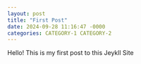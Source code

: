 ```yaml
---
layout: post
title: "First Post"
date: 2024-09-28 11:16:47 -0000
categories: CATEGORY-1 CATEGORY-2
---
```


Hello! This is my first post to this Jeykll Site
